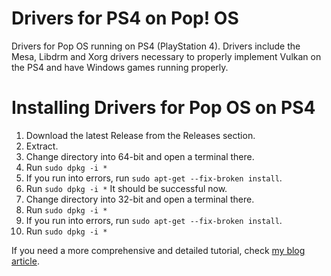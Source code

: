 # Drivers for PS4 on Pop! OS 
Drivers for Pop OS running on PS4 (PlayStation 4). Drivers include the Mesa, Libdrm and Xorg drivers necessary to properly implement Vulkan on the PS4 and have Windows games running properly.

# Installing Drivers for Pop OS on PS4
1. Download the latest Release from the Releases section.
2. Extract.
3. Change directory into 64-bit and open a terminal there.
4. Run `sudo dpkg -i *`
5. If you run into errors, run `sudo apt-get --fix-broken install`.
6. Run `sudo dpkg -i *` It should be successful now.
7. Change directory into 32-bit and open a terminal there.
4. Run `sudo dpkg -i *`
5. If you run into errors, run `sudo apt-get --fix-broken install`.
6. Run `sudo dpkg -i *` 

If you need a more comprehensive and detailed tutorial, check [my blog article](https://ps4linux.com/make-ps4-linux-distro/#Step_4_Install_PS4_Linux_drivers_for_the_PS4_Linux_distro).
